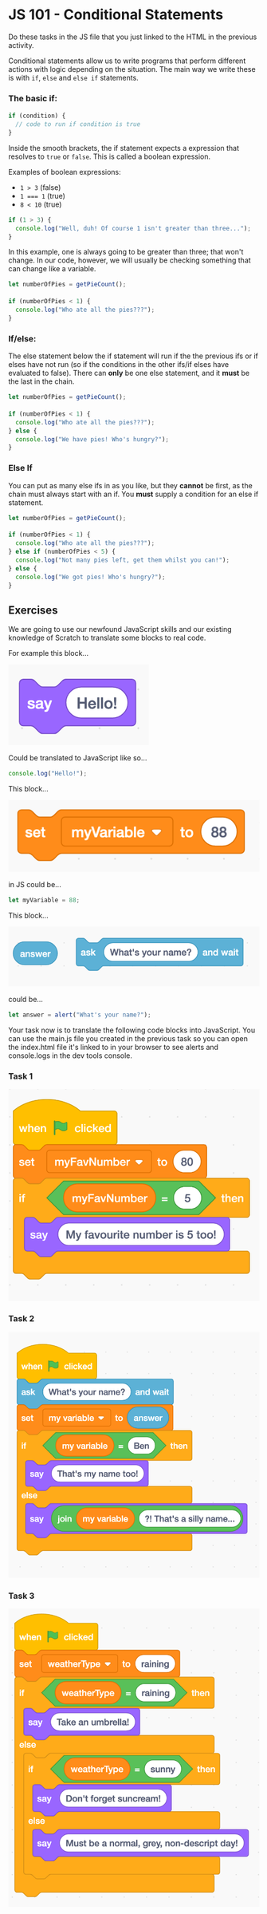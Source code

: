 # JS 101 - Conditional Statements

Do these tasks in the JS file that you just linked to the HTML in the previous activity.

Conditional statements allow us to write programs that perform different actions with logic depending on the situation. The main way we write these is with `if`, `else` and `else if` statements.

### The basic if:

```js
if (condition) {
  // code to run if condition is true
}
```

Inside the smooth brackets, the if statement expects a expression that resolves to `true` or `false`. This is called a boolean expression.

Examples of boolean expressions:

- `1 > 3` (false)
- `1 === 1` (true)
- `8 < 10` (true)

```js
if (1 > 3) {
  console.log("Well, duh! Of course 1 isn't greater than three...");
}
```

In this example, one is always going to be greater than three; that won't change. In our code, however, we will usually be checking something that can change like a variable.

```js
let numberOfPies = getPieCount();

if (numberOfPies < 1) {
  console.log("Who ate all the pies???");
}
```

### If/else:

The else statement below the if statement will run if the the previous ifs or if elses have not run (so if the conditions in the other ifs/if elses have evaluated to false). There can **only** be one else statement, and it **must** be the last in the chain.

```js
let numberOfPies = getPieCount();

if (numberOfPies < 1) {
  console.log("Who ate all the pies???");
} else {
  console.log("We have pies! Who's hungry?");
}
```

### Else If

You can put as many else ifs in as you like, but they **cannot** be first, as the chain must always start with an if. You **must** supply a condition for an else if statement.

```js
let numberOfPies = getPieCount();

if (numberOfPies < 1) {
  console.log("Who ate all the pies???");
} else if (numberOfPies < 5) {
  console.log("Not many pies left, get them whilst you can!");
} else {
  console.log("We got pies! Who's hungry?");
}
```

## Exercises

We are going to use our newfound JavaScript skills and our existing knowledge of Scratch to translate some blocks to real code.

For example this block...

![](./images/say-hello.png)

Could be translated to JavaScript like so...

```js
console.log("Hello!");
```

This block...

![](./images/assignment.png)

in JS could be...

```js
let myVariable = 88;
```

This block...

![](./images/assignment-alert.png)

could be...

```js
let answer = alert("What's your name?");
```

Your task now is to translate the following code blocks into JavaScript. You can use the main.js file you created in the previous task so you can open the index.html file it's linked to in your browser to see alerts and console.logs in the dev tools console.

### Task 1

![](./images/my-fav-number.png)

### Task 2

![](./images/whats-your-name.png)

### Task 3

![](./images/weather.png)
